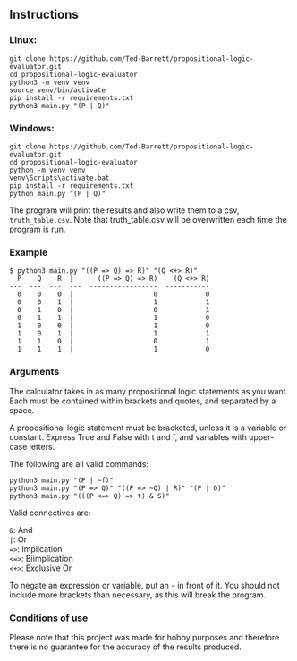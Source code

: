 ## Instructions
### Linux:
```shell
git clone https://github.com/Ted-Barrett/propositional-logic-evaluator.git
cd propositional-logic-evaluator
python3 -m venv venv
source venv/bin/activate
pip install -r requirements.txt
python3 main.py "(P | Q)"
```
### Windows:
```shell
git clone https://github.com/Ted-Barrett/propositional-logic-evaluator.git
cd propositional-logic-evaluator
python -m venv venv
venv\Scripts\activate.bat
pip install -r requirements.txt
python main.py "(P | Q)"
```

The program will print the results and also write them to a csv, `truth_table.csv`.
Note that truth_table.csv will be overwritten each time the program is run.

### Example
```
$ python3 main.py "((P => Q) => R)" "(Q <+> R)"
  P    Q    R  |      ((P => Q) => R)    (Q <+> R)
---  ---  ---  ---  -----------------  -----------
  0    0    0  |                    0            0
  0    0    1  |                    1            1
  0    1    0  |                    0            1
  0    1    1  |                    1            0
  1    0    0  |                    1            0
  1    0    1  |                    1            1
  1    1    0  |                    0            1
  1    1    1  |                    1            0
```

### Arguments
The calculator takes in as many propositional logic statements as you want.
Each must be contained within brackets and quotes, and separated by a space.

A propositional logic statement must be bracketed, unless it is a variable or constant.
Express True and False with t and f, and variables with upper-case letters.

The following are all valid commands:
```shell
python3 main.py "(P | ~f)"
python3 main.py "(P => Q)" "((P => ~Q) | R)" "(P | Q)"
python3 main.py "(((P <=> Q) => t) & S)"
```

Valid connectives are:

`&`: And
<br>
`|`: Or
<br>
`=>`: Implication
<br>
`<=>`: Biimplication
<br>
`<+>`: Exclusive Or

To negate an expression or variable, put an `~` in front of it. You should not include more brackets than necessary,
as this will break the program.

### Conditions of use
Please note that this project was made for hobby purposes and therefore there is no guarantee for
the accuracy of the results produced.